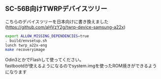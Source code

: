 ## SC-56B向けTWRPデバイスツリー
こちらのデバイスツリーを日本向けに書き換えました
(https://github.com/aHVzY2g/twrp-device-samsung-a22x)
```sh
export ALLOW_MISSING_DEPENDENCIES=true
. build/envsetup.sh
lunch twrp_a22x-eng
make recoveryimage
```
Odin3とかでFlashして使ってください。  
fastbootdが使えるようになるのでsystem.imgを使ったROM焼きができるようになります
